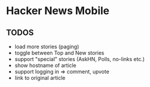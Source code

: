 Hacker News Mobile
==================

TODOS
-----
+ load more stories (paging)
+ toggle between Top and New stories
+ support "special" stories (AskHN, Polls, no-links etc.)
+ show hostname of article
+ support logging in => comment, upvote
+ link to original article
